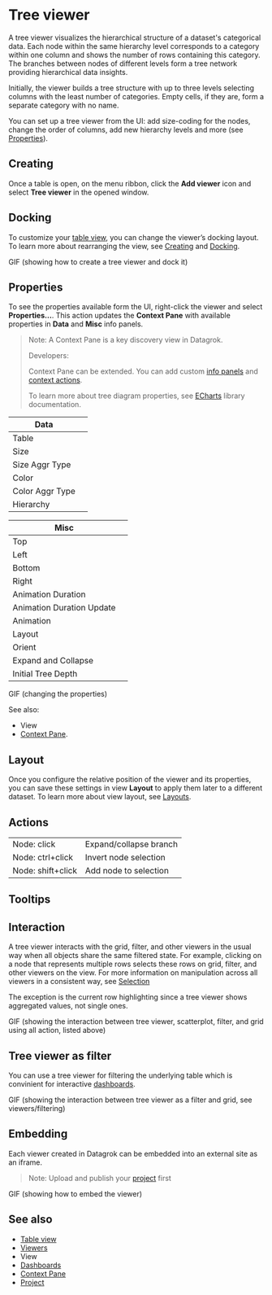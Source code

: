 # Tree viewer

A tree viewer visualizes the hierarchical structure of a dataset's categorical data. Each node within the same hierarchy level corresponds to a category within one column and shows the number of rows containing this category. The branches between nodes of different levels form a tree network providing hierarchical data insights.

Initially, the viewer builds a tree structure with up to three levels selecting columns with the least number of categories. Empty cells, if they are, form a separate category with no name.

You can set up a tree viewer from the UI: add size-coding for the nodes, change the order of columns, add new hierarchy levels and more (see [Properties](tree-viewer.md#properties)).

## Creating

Once a table is open, on the menu ribbon, click the **Add viewer** icon and select **Tree viewer** in the opened window.

## Docking

To customize your [table view](../datagrok/table-view.md), you can change the viewer’s docking layout. To learn more about rearranging the view, see [Creating](../viewers.md#creating) and [Docking](../viewers.md#docking).

GIF (showing how to create a tree viewer and dock it)

## Properties

To see the properties available form the UI, right-click the viewer and select **Properties…**. This action updates the **Context Pane** with available properties in **Data** and **Misc** info panels.

>Note: A Context Pane is a key discovery view in Datagrok.
>
>Developers:
>
>Context Pane can be extended. You can add custom [info panels](../../develop/how-to/add-info-panel.md) and [context actions](../../develop/how-to/context-actions.md).
>
>To learn more about tree diagram properties, see [ECharts](https://echarts.apache.org/en/option.html#series-tree) library documentation.

|Data          |                        |
|---------------------|------------------------|
|   Table        |   |
|   Size  |    |
|   Size Aggr Type |    |
|    Color       |   |
|    Color Aggr Type |    |
|  Hierarchy  |    |

|       Misc         |                        |
|---------------------|------------------------|
|     Top      |   |
|   Left  |    |
|   Bottom |    |
|    Right       |   |
|   Animation Duration  |    |
|   Animation Duration Update |    |
|     Animation       |   |
|   Layout  |    |
|  Orient  |    |
|   Expand and Collapse   |   |
|   Initial Tree Depth  |    |

GIF (changing the properties)

See also:

* View
* [Context Pane](https://github.com/datagrok-ai/public/blob/master/help/datagrok/navigation.md#properties).

## Layout

Once you configure the relative position of the viewer and its properties, you can save these settings in view **Layout** to apply them later to a different dataset. To learn more about view layout, see [Layouts](../viewers.md#layouts).

## Actions

|                     |                        |
|---------------------|------------------------|
| Node: click         | Expand/collapse branch |
| Node: ctrl+click    | Invert node selection  |
| Node: shift+click   | Add node to selection  |

## Tooltips
<!--(check!!)-->

## Interaction
<!--(check!!)-->

A tree viewer interacts with the grid, filter, and other viewers in the usual way when all objects share the same filtered state. For example, clicking on a node that represents multiple rows selects these rows on grid, filter, and other viewers on the view. For more information on manipulation across all viewers in a consistent way, see [Selection]((../viewers.md#selection))

The exception is the current row highlighting since a tree viewer shows aggregated values, not single ones.

GIF (showing the interaction between tree viewer, scatterplot, filter, and grid using all action, listed above)

## Tree viewer as filter

You can use a tree viewer for filtering the underlying table which is convinient for interactive [dashboards](../dashboard.md).

GIF (showing the interaction between tree viewer as a filter and grid, see viewers/filtering)

## Embedding
<!--(check!!)-->

Each viewer created in Datagrok can be embedded into an external site as an iframe.
>Note: Upload and publish your [project](../../Datagrok/project.md) first

GIF (showing how to embed the viewer)

## See also

* [Table view](../../datagrok/table-view.md)
* [Viewers](../viewers.md)
* View
* [Dashboards](../dashboard.md)
* [Context Pane](../../datagrok/navigation.md#properties)
* [Project](../../datagrok/project.md)
